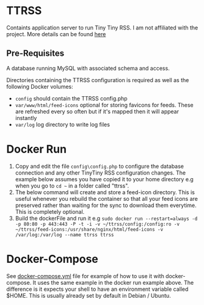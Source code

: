 # TTRSS #
Containts application server to run Tiny Tiny RSS. I am not affiliated with the project. More details can be found [here](https://tt-rss.org/)

## Pre-Requisites ##
A database running MySQL with associated schema and access.

Directories containing the TTRSS configuration is required as well as the following Docker volumes:
* `config` should contain the TTRSS config.php
* `var/www/html/feed-icons` optional for storing favicons for feeds. These are refreshed every so often but if it's mapped then it will appear instantly
* `var/log` log directory to write log files

# Docker Run #
1. Copy and edit the file `config\config.php` to configure the database connection and any other TinyTiny RSS configuration changes. The example below assumes you have copied it to your home directory e.g when you go to `cd ~` in a folder called "ttrss".
2. The below command will create and store a feed-icon directory. This is useful whenever you rebuild the container so that all your feed icons are preserved rather than waiting for the sync to download them everytime. This is completely optional.
3. Build the dockerFile and run it e.g `sudo docker run --restart=always -d -p 80:80 -p 443:443 -P -t -i -v ~/ttrss/config:/config:ro -v ~/ttrss/feed-icons:/usr/share/nginx/html/feed-icons -v /var/log:/var/log --name ttrss ttrss`

# Docker-Compose #
See [docker-compose.yml](docker-compose.yml) file for example of how to use it with docker-compose. It uses the same example in the docker run example above. The difference is it expects your shell to have an environment variable called $HOME. This is usually already set by default in Debian / Ubuntu.
